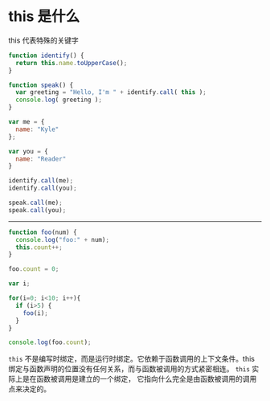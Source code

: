 # this 是什么
this 代表特殊的关键字

```javascript
function identify() {
  return this.name.toUpperCase();
}

function speak() {
  var greeting = "Hello, I'm " + identify.call( this );
  console.log( greeting );
}

var me = {
  name: "Kyle"
};

var you = {
  name: "Reader"
}

identify.call(me);
identify.call(you);

speak.call(me);
speak.call(you);
```
---
```javascript
function foo(num) {
  console.log("foo:" + num);
  this.count++;
}

foo.count = 0;

var i;

for(i=0; i<10; i++){
  if (i>5) {
    foo(i);
  }
}

console.log(foo.count);
```
`this` 不是编写时绑定，而是运行时绑定。它依赖于函数调用的上下文条件。this绑定与函数声明的位置没有任何关系，而与函数被调用的方式紧密相连。
`this` 实际上是在函数被调用是建立的一个绑定， 它指向什么完全是由函数被调用的调用点来决定的。